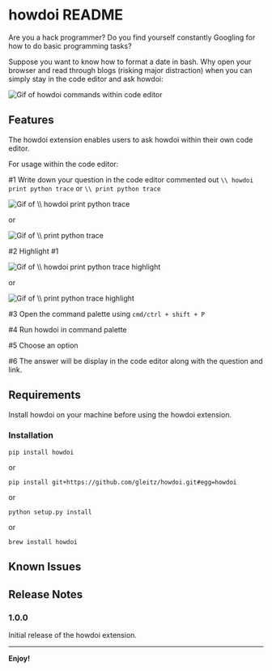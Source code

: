 # howdoi README

Are you a hack programmer? Do you find yourself constantly Googling for how to do basic programming tasks?

Suppose you want to know how to format a date in bash. Why open your browser and read through blogs (risking major distraction) when you can simply stay in the code editor and ask howdoi:

![Gif of howdoi commands within code editor](http://g.recordit.co/3795DyyMm1.gif)

## Features

The howdoi extension enables users to ask howdoi within their own code editor. 

For usage within the code editor:

#1 Write down your question in the code editor commented out  `\\ howdoi print python trace` or `\\ print python trace`

![Gif of `\\ howdoi print python trace`](http://g.recordit.co/uPL4KqWvTV.gif)

or

![Gif of `\\ print python trace`](http://g.recordit.co/WNIwlpHHuB.gif)

#2 Highlight #1

![Gif of `\\ howdoi print python trace` highlight](http://g.recordit.co/ladhB94tBZ.gif)

or

![Gif of `\\ print python trace` highlight](http://g.recordit.co/LwCd0OyMvH.gif)

#3 Open the command palette using `cmd/ctrl + shift + P`

#4 Run howdoi in command palette

#5 Choose an option

#6 The answer will be display in the code editor along with the question and link.

## Requirements

Install howdoi on your machine before using the howdoi extension.

### Installation



    pip install howdoi

or


    pip install git+https://github.com/gleitz/howdoi.git#egg=howdoi

or


    python setup.py install
    
or


    brew install howdoi


## Known Issues


## Release Notes


### 1.0.0

Initial release of the howdoi extension.


-----------------------------------------------------------------------------------------------------------

**Enjoy!**
